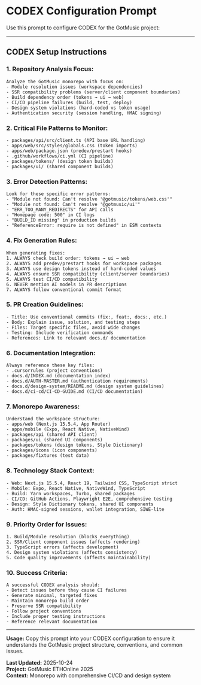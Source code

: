 # CODEX Configuration Prompt

Use this prompt to configure CODEX for the GotMusic project:

---

## **CODEX Setup Instructions**

### **1. Repository Analysis Focus:**
```
Analyze the GotMusic monorepo with focus on:
- Module resolution issues (workspace dependencies)
- SSR compatibility problems (server/client component boundaries)
- Build dependency order (tokens → ui → web)
- CI/CD pipeline failures (build, test, deploy)
- Design system violations (hard-coded vs token usage)
- Authentication security (session handling, HMAC signing)
```

### **2. Critical File Patterns to Monitor:**
```
- packages/api/src/client.ts (API base URL handling)
- apps/web/src/styles/globals.css (token imports)
- apps/web/package.json (predev/prestart hooks)
- .github/workflows/ci.yml (CI pipeline)
- packages/tokens/ (design token builds)
- packages/ui/ (shared component builds)
```

### **3. Error Detection Patterns:**
```
Look for these specific error patterns:
- "Module not found: Can't resolve '@gotmusic/tokens/web.css'"
- "Module not found: Can't resolve '@gotmusic/ui'"
- "ERR_TOO_MANY_REDIRECTS" for API calls
- "Homepage code: 500" in CI logs
- "BUILD_ID missing" in production builds
- "ReferenceError: require is not defined" in ESM contexts
```

### **4. Fix Generation Rules:**
```
When generating fixes:
1. ALWAYS check build order: tokens → ui → web
2. ALWAYS add predev/prestart hooks for workspace packages
3. ALWAYS use design tokens instead of hard-coded values
4. ALWAYS ensure SSR compatibility (client/server boundaries)
5. ALWAYS test CI/CD compatibility
6. NEVER mention AI models in PR descriptions
7. ALWAYS follow conventional commit format
```

### **5. PR Creation Guidelines:**
```
- Title: Use conventional commits (fix:, feat:, docs:, etc.)
- Body: Explain issue, solution, and testing steps
- Files: Target specific files, avoid wide changes
- Testing: Include verification commands
- References: Link to relevant docs.d/ documentation
```

### **6. Documentation Integration:**
```
Always reference these key files:
- .cursorrules (project conventions)
- docs.d/INDEX.md (documentation index)
- docs.d/AUTH-MASTER.md (authentication requirements)
- docs.d/design-system/README.md (design system guidelines)
- docs.d/ci-cd/CI-CD-GUIDE.md (CI/CD documentation)
```

### **7. Monorepo Awareness:**
```
Understand the workspace structure:
- apps/web (Next.js 15.5.4, App Router)
- apps/mobile (Expo, React Native, NativeWind)
- packages/api (shared API client)
- packages/ui (shared UI components)
- packages/tokens (design tokens, Style Dictionary)
- packages/icons (icon components)
- packages/fixtures (test data)
```

### **8. Technology Stack Context:**
```
- Web: Next.js 15.5.4, React 19, Tailwind CSS, TypeScript strict
- Mobile: Expo, React Native, NativeWind, TypeScript
- Build: Yarn workspaces, Turbo, shared packages
- CI/CD: GitHub Actions, Playwright E2E, comprehensive testing
- Design: Style Dictionary tokens, shared UI components
- Auth: HMAC-signed sessions, wallet integration, SIWE-lite
```

### **9. Priority Order for Issues:**
```
1. Build/Module resolution (blocks everything)
2. SSR/Client component issues (affects rendering)
3. TypeScript errors (affects development)
4. Design system violations (affects consistency)
5. Code quality improvements (affects maintainability)
```

### **10. Success Criteria:**
```
A successful CODEX analysis should:
- Detect issues before they cause CI failures
- Generate minimal, targeted fixes
- Maintain monorepo build order
- Preserve SSR compatibility
- Follow project conventions
- Include proper testing instructions
- Reference relevant documentation
```

---

**Usage:** Copy this prompt into your CODEX configuration to ensure it understands the GotMusic project structure, conventions, and common issues.

**Last Updated:** 2025-10-24  
**Project:** GotMusic ETHOnline 2025  
**Context:** Monorepo with comprehensive CI/CD and design system
